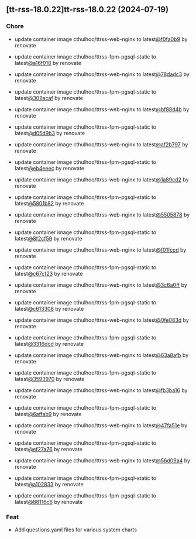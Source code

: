 

## [tt-rss-18.0.22]tt-rss-18.0.22 (2024-07-19)

### Chore



- update container image cthulhoo/ttrss-web-nginx to latest[@f0fa0b9](https://github.com/f0fa0b9) by renovate

- update container image cthulhoo/ttrss-fpm-pgsql-static to latest[@a16f018](https://github.com/a16f018) by renovate

- update container image cthulhoo/ttrss-web-nginx to latest[@78dadc3](https://github.com/78dadc3) by renovate

- update container image cthulhoo/ttrss-fpm-pgsql-static to latest[@309acaf](https://github.com/309acaf) by renovate

- update container image cthulhoo/ttrss-web-nginx to latest[@bf88d4b](https://github.com/bf88d4b) by renovate

- update container image cthulhoo/ttrss-fpm-pgsql-static to latest[@d05d9b3](https://github.com/d05d9b3) by renovate

- update container image cthulhoo/ttrss-web-nginx to latest[@af2b797](https://github.com/af2b797) by renovate

- update container image cthulhoo/ttrss-fpm-pgsql-static to latest[@eb4eeec](https://github.com/eb4eeec) by renovate

- update container image cthulhoo/ttrss-web-nginx to latest[@1a89cd2](https://github.com/1a89cd2) by renovate

- update container image cthulhoo/ttrss-fpm-pgsql-static to latest[@5801b82](https://github.com/5801b82) by renovate

- update container image cthulhoo/ttrss-web-nginx to latest[@5505878](https://github.com/5505878) by renovate

- update container image cthulhoo/ttrss-fpm-pgsql-static to latest[@8f2cf59](https://github.com/8f2cf59) by renovate

- update container image cthulhoo/ttrss-web-nginx to latest[@f01fccd](https://github.com/f01fccd) by renovate

- update container image cthulhoo/ttrss-fpm-pgsql-static to latest[@c67cf23](https://github.com/c67cf23) by renovate

- update container image cthulhoo/ttrss-web-nginx to latest[@3c6a0ff](https://github.com/3c6a0ff) by renovate

- update container image cthulhoo/ttrss-fpm-pgsql-static to latest[@c613308](https://github.com/c613308) by renovate

- update container image cthulhoo/ttrss-web-nginx to latest[@0fe083d](https://github.com/0fe083d) by renovate

- update container image cthulhoo/ttrss-fpm-pgsql-static to latest[@3316dcd](https://github.com/3316dcd) by renovate

- update container image cthulhoo/ttrss-web-nginx to latest[@63a8afb](https://github.com/63a8afb) by renovate

- update container image cthulhoo/ttrss-fpm-pgsql-static to latest[@3593970](https://github.com/3593970) by renovate

- update container image cthulhoo/ttrss-web-nginx to latest[@fb3ba16](https://github.com/fb3ba16) by renovate

- update container image cthulhoo/ttrss-fpm-pgsql-static to latest[@6affab9](https://github.com/6affab9) by renovate

- update container image cthulhoo/ttrss-web-nginx to latest[@47fa51e](https://github.com/47fa51e) by renovate

- update container image cthulhoo/ttrss-fpm-pgsql-static to latest[@ef27a76](https://github.com/ef27a76) by renovate

- update container image cthulhoo/ttrss-web-nginx to latest[@56d09a4](https://github.com/56d09a4) by renovate

- update container image cthulhoo/ttrss-fpm-pgsql-static to latest[@a102833](https://github.com/a102833) by renovate

- update container image cthulhoo/ttrss-fpm-pgsql-static to latest[@88116c6](https://github.com/88116c6) by renovate

### Feat



- Add questions.yaml files for various system charts